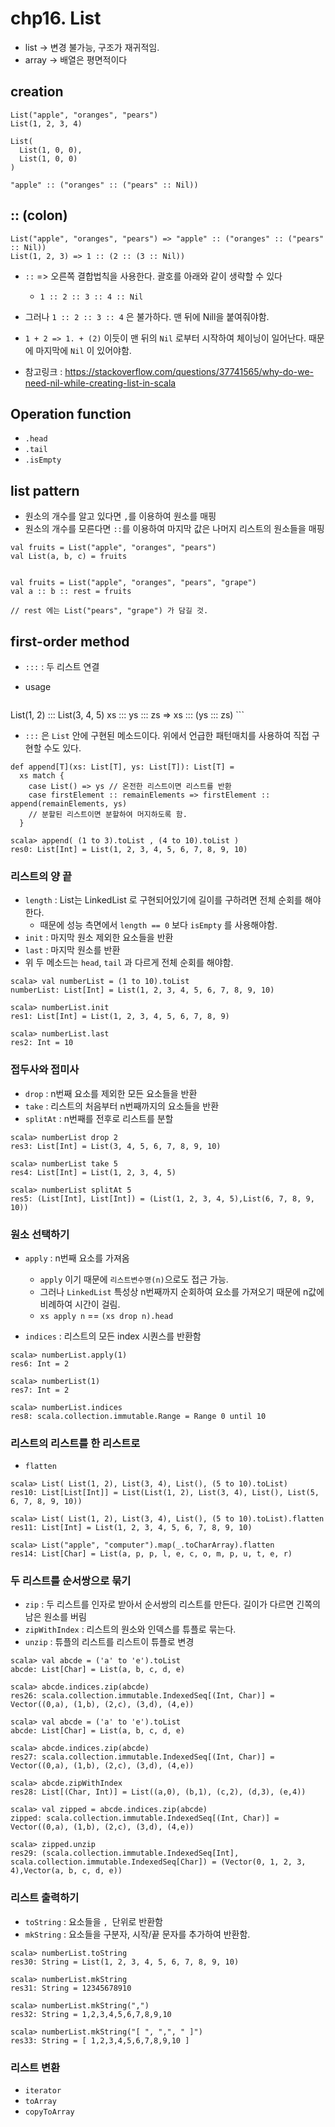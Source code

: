 # chp16. List

- list -> 변경 불가능, 구조가 재귀적임.
- array -> 배열은 평면적이다

## creation
```
List("apple", "oranges", "pears")
List(1, 2, 3, 4)

List(
  List(1, 0, 0),
  List(1, 0, 0)
)

"apple" :: ("oranges" :: ("pears" :: Nil))
```

## :: (colon)

```
List("apple", "oranges", "pears") => "apple" :: ("oranges" :: ("pears" :: Nil))
List(1, 2, 3) => 1 :: (2 :: (3 :: Nil))
```

- `::` => 오른쪽 결합법칙을 사용한다. 괄호를 아래와 같이 생략할 수 있다
    - `1 :: 2 :: 3 :: 4 :: Nil`

- 그러나 `1 :: 2 :: 3 :: 4` 은 불가하다. 맨 뒤에 Nill을 붙여줘야함.
- `1 + 2 => 1. + (2)` 이듯이 맨 뒤의 `Nil` 로부터 시작하여 체이닝이 일어난다. 때문에 마지막에 `Nil` 이 있어야함.
- 참고링크 : https://stackoverflow.com/questions/37741565/why-do-we-need-nil-while-creating-list-in-scala

## Operation function
- `.head`
- `.tail`
- `.isEmpty`

## list pattern

- 원소의 개수를 알고 있다면 `,`를 이용하여 원소를 매핑
- 원소의 개수를 모른다면 `::`를 이용하여 마지막 값은 나머지 리스트의 원소들을 매핑

```
val fruits = List("apple", "oranges", "pears")
val List(a, b, c) = fruits


```
```
val fruits = List("apple", "oranges", "pears", "grape")
val a :: b :: rest = fruits

// rest 에는 List("pears", "grape") 가 담길 것.
```

## first-order method

- `:::` : 두 리스트 연결

- usage

    ```
List(1, 2) ::: List(3, 4, 5)
xs ::: ys ::: zs => xs ::: (ys ::: zs)
    ```

- `:::` 은 `List` 안에 구현된 메소드이다. 위에서 언급한 패턴매치를 사용하여 직접 구현할 수도 있다.

```
def append[T](xs: List[T], ys: List[T]): List[T] = 
  xs match {
    case List() => ys // 온전한 리스트이면 리스트를 반환
    case firstElement :: remainElements => firstElement :: append(remainElements, ys)
    // 분할된 리스트이면 분할하여 머지하도록 함.
  }

scala> append( (1 to 3).toList , (4 to 10).toList )
res0: List[Int] = List(1, 2, 3, 4, 5, 6, 7, 8, 9, 10)
```

### 리스트의 양 끝

- `length` : List는 LinkedList 로 구현되어있기에 길이를 구하려면 전체 순회를 해야한다.
    - 때문에 성능 측면에서 `length == 0` 보다  `isEmpty` 를 사용해야함.
- `init` : 마지막 원소 제외한 요소들을 반환
- `last` : 마지막 원소를 반환
- 위 두 메소드는 `head`, `tail` 과 다르게 전체 순회를 해야함.

```
scala> val numberList = (1 to 10).toList
numberList: List[Int] = List(1, 2, 3, 4, 5, 6, 7, 8, 9, 10)

scala> numberList.init
res1: List[Int] = List(1, 2, 3, 4, 5, 6, 7, 8, 9)

scala> numberList.last
res2: Int = 10
```


### 접두사와 접미사
- `drop` : n번째 요소를 제외한 모든 요소들을 반환
- `take` : 리스트의 처음부터 n번째까지의 요소들을 반환
- `splitAt` : n번째를 전후로 리스트를 분할

```
scala> numberList drop 2
res3: List[Int] = List(3, 4, 5, 6, 7, 8, 9, 10)

scala> numberList take 5
res4: List[Int] = List(1, 2, 3, 4, 5)

scala> numberList splitAt 5
res5: (List[Int], List[Int]) = (List(1, 2, 3, 4, 5),List(6, 7, 8, 9, 10))
```

### 원소 선택하기
- `apply` : n번째 요소를 가져옴
    - `apply` 이기 때문에 `리스트변수명(n)`으로도 접근 가능.
    - 그러나 `LinkedList` 특성상 n번째까지 순회하여 요소를 가져오기 때문에 n값에 비례하여 시간이 걸림.
    - `xs apply n` == `(xs drop n).head`

- `indices` : 리스트의 모든 index 시퀀스를 반환함

```
scala> numberList.apply(1)
res6: Int = 2

scala> numberList(1)
res7: Int = 2

scala> numberList.indices
res8: scala.collection.immutable.Range = Range 0 until 10
```

### 리스트의 리스트를 한 리스트로
- `flatten`

```
scala> List( List(1, 2), List(3, 4), List(), (5 to 10).toList)
res10: List[List[Int]] = List(List(1, 2), List(3, 4), List(), List(5, 6, 7, 8, 9, 10))

scala> List( List(1, 2), List(3, 4), List(), (5 to 10).toList).flatten
res11: List[Int] = List(1, 2, 3, 4, 5, 6, 7, 8, 9, 10)

scala> List("apple", "computer").map(_.toCharArray).flatten
res14: List[Char] = List(a, p, p, l, e, c, o, m, p, u, t, e, r)
```


### 두 리스트를 순서쌍으로 묶기
- `zip` : 두 리스트를 인자로 받아서 순서쌍의 리스트를 만든다. 길이가 다르면 긴쪽의 남은 원소를 버림
- `zipWithIndex` : 리스트의 원소와 인덱스를 튜플로 묶는다.
- `unzip` :  튜플의 리스트를 리스트이 튜플로 변경

```
scala> val abcde = ('a' to 'e').toList
abcde: List[Char] = List(a, b, c, d, e)

scala> abcde.indices.zip(abcde)
res26: scala.collection.immutable.IndexedSeq[(Int, Char)] = Vector((0,a), (1,b), (2,c), (3,d), (4,e))

scala> val abcde = ('a' to 'e').toList
abcde: List[Char] = List(a, b, c, d, e)

scala> abcde.indices.zip(abcde)
res27: scala.collection.immutable.IndexedSeq[(Int, Char)] = Vector((0,a), (1,b), (2,c), (3,d), (4,e))

scala> abcde.zipWithIndex
res28: List[(Char, Int)] = List((a,0), (b,1), (c,2), (d,3), (e,4))

scala> val zipped = abcde.indices.zip(abcde)
zipped: scala.collection.immutable.IndexedSeq[(Int, Char)] = Vector((0,a), (1,b), (2,c), (3,d), (4,e))

scala> zipped.unzip
res29: (scala.collection.immutable.IndexedSeq[Int], scala.collection.immutable.IndexedSeq[Char]) = (Vector(0, 1, 2, 3, 4),Vector(a, b, c, d, e))
```


### 리스트 출력하기
- `toString` : 요소들을 `, `단위로 반환함
- `mkString` : 요소들을 구분자,  시작/끝 문자를 추가하여 반환함.

```
scala> numberList.toString
res30: String = List(1, 2, 3, 4, 5, 6, 7, 8, 9, 10)

scala> numberList.mkString
res31: String = 12345678910

scala> numberList.mkString(",")
res32: String = 1,2,3,4,5,6,7,8,9,10

scala> numberList.mkString("[ ", ",", " ]")
res33: String = [ 1,2,3,4,5,6,7,8,9,10 ]
```

### 리스트 변환
- `iterator`
- `toArray`
- `copyToArray`
